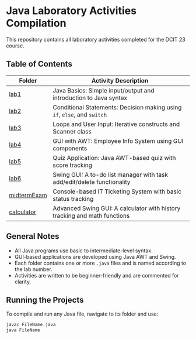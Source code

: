 # Java Laboratory Activities Compilation

This repository contains all laboratory activities completed for the DCIT 23 course.

## Table of Contents

| Folder                      | Activity Description                                                     |
| --------------------------- | ------------------------------------------------------------------------ |
| [lab1](lab1/)               | Java Basics: Simple input/output and introduction to Java syntax         |
| [lab2](lab2/)               | Conditional Statements: Decision making using `if`, `else`, and `switch` |
| [lab3](lab3/)               | Loops and User Input: Iterative constructs and Scanner class             |
| [lab4](lab4/)               | GUI with AWT: Employee Info System using GUI components                  |
| [lab5](lab5/)               | Quiz Application: Java AWT-based quiz with score tracking                |
| [lab6](lab6/)               | Swing GUI: A to-do list manager with task add/edit/delete functionality  |
| [midtermExam](midtermExam/) | Console-based IT Ticketing System with basic status tracking             |
| [calculator](calculator/)   | Advanced Swing GUI: A calculator with history tracking and math functions |

## General Notes

* All Java programs use basic to intermediate-level syntax.
* GUI-based applications are developed using Java AWT and Swing.
* Each folder contains one or more `.java` files and is named according to the lab number.
* Activities are written to be beginner-friendly and are commented for clarity.

## Running the Projects

To compile and run any Java file, navigate to its folder and use:

```bash
javac FileName.java
java FileName
